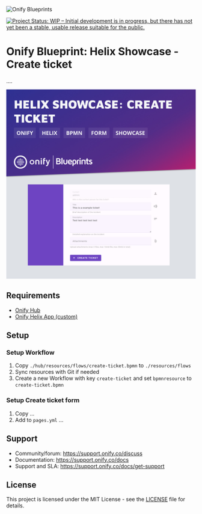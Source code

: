 ![Onify Blueprints](https://files.readme.io/8ba3f14-onify-blueprints-logo.png)

[![Project Status: WIP – Initial development is in progress, but there has not yet been a stable, usable release suitable for the public.](https://www.repostatus.org/badges/latest/wip.svg)](https://www.repostatus.org/#wip)

# Onify Blueprint: Helix Showcase - Create ticket

....

![Onify Blueprint: Helix Showcase - Create ticket](blueprint.jpg "Blueprint")

## Requirements

* [Onify Hub](https://github.com/onify/install)
* [Onify Helix App (custom)](https://github.com/onify/helix-app-boilerplate)

## Setup

### Setup Workflow

1. Copy `./hub/resources/flows/create-ticket.bpmn` to `./resources/flows` 
2. Sync resources with Git if needed
3. Create a new Workflow with key `create-ticket` and set `bpmnresource` to `create-ticket.bpmn`

### Setup Create ticket form

1. Copy ...
2. Add to `pages.yml`
...

## Support

* Community/forum: https://support.onify.co/discuss
* Documentation: https://support.onify.co/docs
* Support and SLA: https://support.onify.co/docs/get-support

## License

This project is licensed under the MIT License - see the [LICENSE](LICENSE) file for details.